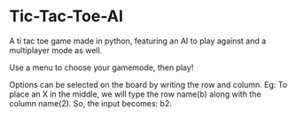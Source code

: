 # Tic-Tac-Toe-AI

A ti tac toe game made in python, featuring an AI to play against and a multiplayer mode as well.

Use a menu to choose your gamemode, then play! 

Options can be selected on the board by writing the row and column.
Eg:   To place an X in the middle, we will type the row name(b) along with the column name(2). So, the input becomes: b2.
